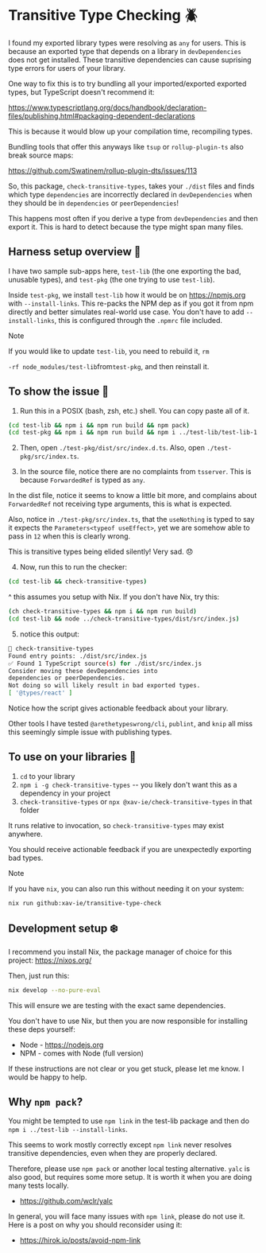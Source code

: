 # Transitive Type Checking 🪲

I found my exported library types were resolving as `any` for users. This is
because an exported type that depends on a library in `devDependencies` does not
get installed. These transitive dependencies can cause suprising type errors
for users of your library.

One way to fix this is to try bundling all your imported/exported exported
types, but TypeScript doesn't recommend it:

https://www.typescriptlang.org/docs/handbook/declaration-files/publishing.html#packaging-dependent-declarations

This is because it would blow up your compilation time, recompiling types.

Bundling tools that offer this anyways like `tsup` or `rollup-plugin-ts` also break
source maps:

https://github.com/Swatinem/rollup-plugin-dts/issues/113

So, this package, `check-transitive-types`, takes your `./dist` files and finds which
type `dependencies` are incorrectly declared in `devDependencies` when they should
be in `dependencies` or `peerDependencies`!

This happens most often if you derive a type from `devDependencies` and then
export it. This is hard to detect because the type might span many files.

## Harness setup overview 🧱

I have two sample sub-apps here, `test-lib` (the one exporting the bad,
unusable types), and `test-pkg` (the one trying to use `test-lib`).

Inside `test-pkg`, we install `test-lib` how it would be on https://npmjs.org with
`--install-links`. This re-packs the NPM dep as if you got it from npm directly
and better simulates real-world use case. You don't have to add
`--install-links`, this is configured through the `.npmrc` file included.

> [!NOTE]
> If you would like to update `test-lib`, you need to rebuild it, `rm`
>
> `-rf node_modules/test-lib`from`test-pkg`, and then reinstall it.

## To show the issue 🧪

1. Run this in a POSIX (bash, zsh, etc.) shell. You can copy paste all of it.

```bash
(cd test-lib && npm i && npm run build && npm pack)
(cd test-pkg && npm i && npm run build && npm i ../test-lib/test-lib-1.0.0.tgz)
```

2. Then, open `./test-pkg/dist/src/index.d.ts`. Also, open `./test-pkg/src/index.ts`.

3. In the source file, notice there are no complaints from `tsserver`. This is because
   `ForwardedRef` is typed as `any`.

In the dist file, notice it seems to know a little bit more, and complains about
`ForwardedRef` not receiving type arguments, this is what is expected.

Also, notice in `./test-pkg/src/index.ts`, that the `useNothing` is typed to say
it expects the `Parameters<typeof useEffect>`, yet we are somehow able to pass
in `12` when this is clearly wrong.

This is transitive types being elided silently! Very sad. 😞

4. Now, run this to run the checker:

```bash
(cd test-lib && check-transitive-types)
```

^ this assumes you setup with Nix.
If you don't have Nix, try this:

```bash
(ch check-transitive-types && npm i && npm run build)
(cd test-lib && node ../check-transitive-types/dist/src/index.js)
```

5. notice this output:

```sh
 check-transitive-types
Found entry points: ./dist/src/index.js
✅ Found 1 TypeScript source(s) for ./dist/src/index.js
Consider moving these devDependencies into
dependencies or peerDependencies.
Not doing so will likely result in bad exported types.
[ '@types/react' ]
```

Notice how the script gives actionable feedback about your library.

Other tools I have tested `@arethetypeswrong/cli`, `publint`, and `knip` all
miss this seemingly simple issue with publishing types.

## To use on your libraries 🐁

1. `cd` to your library
2. `npm i -g check-transitive-types` -- you likely don't want this as a
   dependency in your project
3. `check-transitive-types` or `npx @xav-ie/check-transitive-types` in that folder

It runs relative to invocation, so `check-transitive-types` may exist anywhere.

You should receive actionable feedback if you are unexpectedly exporting bad
types.

> [!NOTE]
> If you have `nix`, you can also run this without needing it on your system:
>
> `nix run github:xav-ie/transitive-type-check`

## Development setup ❄️

I recommend you install Nix, the package manager of choice for this project:
https://nixos.org/

Then, just run this:

```bash
nix develop --no-pure-eval
```

This will ensure we are testing with the exact same dependencies.

You don't have to use Nix, but then you are now responsible for installing
these deps yourself:

- Node - https://nodejs.org
- NPM - comes with Node (full version)

If these instructions are not clear or you get stuck, please let me know. I
would be happy to help.

## Why `npm pack`?

You might be tempted to use `npm link` in the test-lib package and then do `npm i ../test-lib --install-links`.

This seems to work mostly correctly except `npm link` never resolves transitive dependencies, even when they are properly declared.

Therefore, please use `npm pack` or another local testing alternative. `yalc` is also good, but requires some more setup. It is worth it when you are doing many tests locally.

- https://github.com/wclr/yalc

In general, you will face many issues with `npm link`, please do not use it. Here is a post on why you should reconsider using it:

- https://hirok.io/posts/avoid-npm-link
